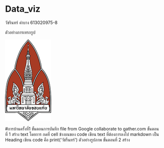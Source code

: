 # Data_viz

วัชรินทร์ คำบาง 613020975-8


ตัวอย่างการเทรกรูป

![README](unnamed.png)

#การบ้านครั้งที่1
ขั้นตอนการบันทึก file from Google collaborate to gather.com
ขั้นตอนที่ 1 
         สร้าง text โดยการ กดที่ cell ข้างบนของ code
         เขียน text ที่ต้องการลงไป
         markdown เป็น Heading
         เขียน code คือ print('วัชรืนทร์')
         ตัวอย่างรูปภาพ
ขั้นตอนที่ 2
         สร้าง
